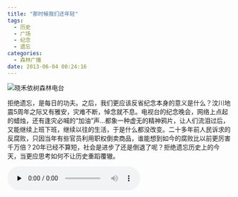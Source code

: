 ```yaml
---
title: "那时候我们还年轻"
tags:
  - 历史
  - 广场
  - 纪念
  - 遗忘
categories:
  - 森林广播
date: 2013-06-04 00:24:16
---
```


![晓禾依树森林电台](../../../images/radiocover/radio_056.jpg) 

拒绝遗忘，是每日的功夫。之后，我们更应该反省纪念本身的意义是什么？汶川地震5周年之际又有雅安，灾难不断，悼念就不息。电视台的纪念晚会，网络上点起的蜡烛，还有逢灾必喊的“加油”声...都象一种虚无的精神鸦片，让人们流泪过后，又能继续上班下班，继续以往的生活，于是什么都没改变。二十多年前人民诉求的反腐败，只因当年有些官员利用职权倒卖商品，谁能想到如今的腐败比以前更厉害千万倍？20年已经不算短，社会是进步了还是倒退了呢？拒绝遗忘历史上的今天，当更应思考如何不让历史重蹈覆辙。   

<audio id="audio" controls="" preload="none">
  <source id="mp3" src="http://www.coletree.com/radio/coletree_radio_056.mp3">
</audio>
